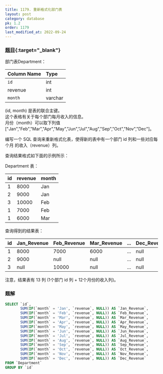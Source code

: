 ```yaml
---
title: 1179. 重新格式化部门表
layout: post
category: database
pk: 1.2
order: 1179
last_modified_at: 2022-09-24
---
```


### [题目](https://leetcode-cn.com/problems/reformat-department-table/){:target="_blank"}
部门表Department：

| Column Name   | Type    |
|:---|:---|
| `id`            | int     |
| revenue       | int     |
| `month`         | varchar |

(id, month) 是表的联合主键。  
这个表格有关于每个部门每月收入的信息。  
月份（month）可以取下列值 ["Jan","Feb","Mar","Apr","May","Jun","Jul","Aug","Sep","Oct","Nov","Dec"]。


编写一个 SQL 查询来重新格式化表，使得新的表中有一个部门 id 列和一些对应每个月 的收入（revenue）列。

查询结果格式如下面的示例所示：

Department 表：

| id   | revenue | month |
|:---|:---|:---|
| 1    | 8000    | Jan   |
| 2    | 9000    | Jan   |
| 3    | 10000   | Feb   |
| 1    | 7000    | Feb   |
| 1    | 6000    | Mar   |

查询得到的结果表：

| id   | Jan_Revenue | Feb_Revenue | Mar_Revenue | ... | Dec_Revenue |
|:---|:---|:---|:---|:---|:---|
| 1    | 8000        | 7000        | 6000        | ... | null        |
| 2    | 9000        | null        | null        | ... | null        |
| 3    | null        | 10000       | null        | ... | null        |

注意，结果表有 13 列 (1个部门 id 列 + 12个月份的收入列)。

### 题解

```sql
SELECT `id`,
       SUM(IF(`month` = 'Jan', `revenue`, NULL)) AS `Jan_Revenue`,
       SUM(IF(`month` = 'Feb', `revenue`, NULL)) AS `Feb_Revenue`,
       SUM(IF(`month` = 'Mar', `revenue`, NULL)) AS `Mar_Revenue`,
       SUM(IF(`month` = 'Apr', `revenue`, NULL)) AS `Apr_Revenue`,
       SUM(IF(`month` = 'May', `revenue`, NULL)) AS `May_Revenue`,
       SUM(IF(`month` = 'Jun', `revenue`, NULL)) AS `Jun_Revenue`,
       SUM(IF(`month` = 'Jul', `revenue`, NULL)) AS `Jul_Revenue`,
       SUM(IF(`month` = 'Aug', `revenue`, NULL)) AS `Aug_Revenue`,
       SUM(IF(`month` = 'Sep', `revenue`, NULL)) AS `Sep_Revenue`,
       SUM(IF(`month` = 'Oct', `revenue`, NULL)) AS `Oct_Revenue`,
       SUM(IF(`month` = 'Nov', `revenue`, NULL)) AS `Nov_Revenue`,
       SUM(IF(`month` = 'Dec', `revenue`, NULL)) AS `Dec_Revenue`
FROM `Department`
GROUP BY `id`
```